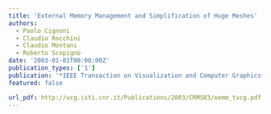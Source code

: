 ```yaml
---
title: 'External Memory Management and Simplification of Huge Meshes'
authors:
  - Paolo Cignoni
  - Claudio Rocchini
  - Claudio Montani
  - Roberto Scopigno
date: '2003-01-01T00:00:00Z'
publication_types: ['1']
publication: '*IEEE Transaction on Visualization and Computer Graphics*'
featured: false

url_pdf: http://vcg.isti.cnr.it/Publications/2003/CRMS03/oemm_tvcg.pdf
---
```


